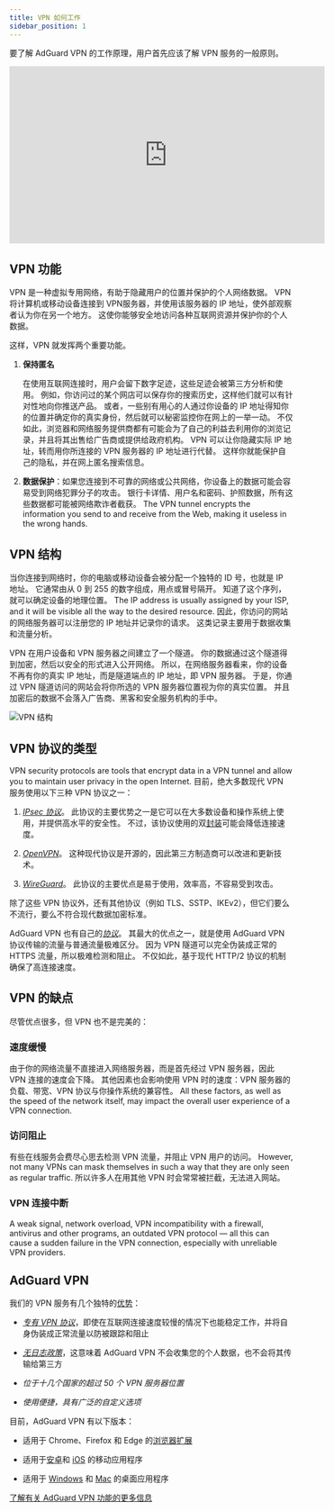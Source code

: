 ```yaml
---
title: VPN 如何工作
sidebar_position: 1
---
```


要了解 AdGuard VPN 的工作原理，用户首先应该了解 VPN 服务的一般原则。

<iframe width="560" height="315" src="https://www.youtube-nocookie.com/embed/aOmkjgfSsIY" title="YouTube 视频播放器" frameborder="0" allow="accelerometer; autoplay; clipboard-write; encrypted-media; gyroscope; picture-in-picture" allowfullscreen></iframe>

## VPN 功能

VPN 是一种虚拟专用网络，有助于隐藏用户的位置并保护的个人网络数据。 VPN 将计算机或移动设备连接到 VPN服务器，并使用该服务器的 IP 地址，使外部观察者认为你在另一个地方。 这使你能够安全地访问各种互联网资源并保护你的个人数据。

这样，VPN 就发挥两个重要功能。

1. **保持匿名**

    在使用互联网连接时，用户会留下数字足迹，这些足迹会被第三方分析和使用。 例如，你访问过的某个网店可以保存你的搜索历史，这样他们就可以有针对性地向你推送产品。 或者，一些别有用心的人通过你设备的 IP 地址得知你的位置并确定你的真实身份，然后就可以秘密监控你在网上的一举一动。 不仅如此，浏览器和网络服务提供商都有可能会为了自己的利益去利用你的浏览记录，并且将其出售给广告商或提供给政府机构。 VPN 可以让你隐藏实际 IP 地址，转而用你所连接的 VPN 服务器的 IP 地址进行代替。 这样你就能保护自己的隐私，并在网上匿名搜索信息。

1. **数据保护**：如果您连接到不可靠的网络或公共网络，你设备上的数据可能会容易受到网络犯罪分子的攻击。 银行卡详情、用户名和密码、护照数据，所有这些数据都可能被网络欺诈者截获。 The VPN tunnel encrypts the information you send to and receive from the Web, making it useless in the wrong hands.

## VPN 结构

当你连接到网络时，你的电脑或移动设备会被分配一个独特的 ID 号，也就是 IP 地址。 它通常由从 0 到 255 的数字组成，用点或冒号隔开。 知道了这个序列，就可以确定设备的地理位置。 The IP address is usually assigned by your ISP, and it will be visible all the way to the desired resource. 因此，你访问的网站的网络服务器可以注册您的 IP 地址并记录你的请求。 这类记录主要用于数据收集和流量分析。

VPN 在用户设备和 VPN 服务器之间建立了一个隧道。 你的数据通过这个隧道得到加密，然后以安全的形式进入公开网络。 所以，在网络服务器看来，你的设备不再有你的真实 IP 地址，而是隧道端点的 IP 地址，即 VPN 服务器。 于是，你通过 VPN 隧道访问的网站会将你所选的 VPN 服务器位置视为你的真实位置。 并且加密后的数据不会落入广告商、黑客和安全服务机构的手中。

![VPN 结构](https://cdn.adguardvpn.com/public/Adguard/Website/Images/seo/en/how_vpn_3.jpg)

## VPN 协议的类型

VPN security protocols are tools that encrypt data in a VPN tunnel and allow you to maintain user privacy in the open Internet. 目前，绝大多数现代 VPN 服务使用以下三种 VPN 协议之一：

1. [*IPsec 协议*](https://en.wikipedia.org/wiki/IPsec)。 此协议的主要优势之一是它可以在大多数设备和操作系统上使用，并提供高水平的安全性。 不过，该协议使用的双[封装](https://en.wikipedia.org/wiki/Encapsulation_(networking))可能会降低连接速度。

1. [*OpenVPN*](https://en.wikipedia.org/wiki/OpenVPN)。 这种现代协议是开源的，因此第三方制造商可以改进和更新技术。

1. [*WireGuard*](https://en.wikipedia.org/wiki/WireGuard)。 此协议的主要优点是易于使用，效率高，不容易受到攻击。

除了这些 VPN 协议外，还有其他协议（例如 TLS、SSTP、IKEv2），但它们要么不流行，要么不符合现代数据加密标准。

AdGuard VPN 也有自己的[*协议*](/general/adguard-vpn-protocol)。 其最大的优点之一，就是使用 AdGuard VPN 协议传输的流量与普通流量极难区分。 因为 VPN 隧道可以完全伪装成正常的 HTTPS 流量，所以极难检测和阻止。 不仅如此，基于现代 HTTP/2 协议的机制确保了高连接速度。

## VPN 的缺点

尽管优点很多，但 VPN 也不是完美的：

### 速度缓慢

由于你的网络流量不直接进入网络服务器，而是首先经过 VPN 服务器，因此 VPN 连接的速度会下降。 其他因素也会影响使用 VPN 时的速度：VPN 服务器的负载、带宽、VPN 协议与你操作系统的兼容性。 All these factors, as well as the speed of the network itself, may impact the overall user experience of a VPN connection.

### 访问阻止

有些在线服务会费尽心思去检测 VPN 流量，并阻止 VPN 用户的访问。 However, not many VPNs can mask themselves in such a way that they are only seen as regular traffic. 所以许多人在用其他 VPN 时会常常被拦截，无法进入网站。

### VPN 连接中断

A weak signal, network overload, VPN incompatibility with a firewall, antivirus and other programs, an outdated VPN protocol — all this can cause a sudden failure in the VPN connection, especially with unreliable VPN providers.

## AdGuard VPN

我们的 VPN 服务有几个独特的[优势](/general/why-adguard-vpn)：

- [*专有 VPN 协议*](/general/adguard-vpn-protocol)，即使在互联网连接速度较慢的情况下也能稳定工作，并将自身伪装成正常流量以防被跟踪和阻止

- [*无日志政策*](https://adguard-vpn.com/privacy.html)，这意味着 AdGuard VPN 不会收集您的个人数据，也不会将其传输给第三方

- *位于十几个国家的超过 50 个 VPN 服务器位置*

- *使用便捷，具有广泛的自定义选项*

目前，AdGuard VPN 有以下版本：

- 适用于 Chrome、Firefox 和 Edge 的[浏览器扩展](/adguard-vpn-browser-extension/overview)

- 适用于[安卓](/adguard-vpn-for-android/overview)和 [iOS](/adguard-vpn-for-ios/overview) 的移动应用程序

- 适用于 [Windows](/adguard-vpn-for-windows/overview) 和 [Mac](/adguard-vpn-for-mac/overview) 的桌面应用程序

[了解有关 AdGuard VPN 功能的更多信息](https://adguard-vpn.com/welcome.html)
